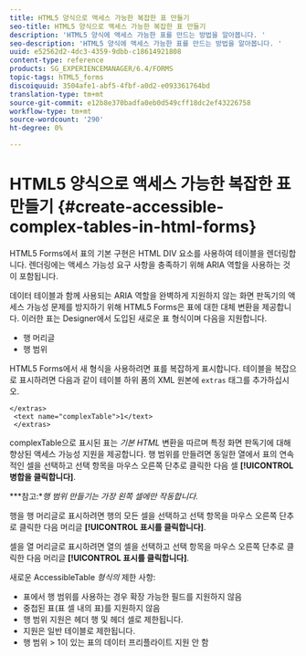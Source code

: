 ```yaml
---
title: HTML5 양식으로 액세스 가능한 복잡한 표 만들기
seo-title: HTML5 양식으로 액세스 가능한 복잡한 표 만들기
description: 'HTML5 양식에 액세스 가능한 표를 만드는 방법을 알아봅니다. '
seo-description: 'HTML5 양식에 액세스 가능한 표를 만드는 방법을 알아봅니다. '
uuid: e52562d2-4dc3-4359-9dbb-c18614921808
content-type: reference
products: SG_EXPERIENCEMANAGER/6.4/FORMS
topic-tags: hTML5_forms
discoiquuid: 3504afe1-abf5-4fbf-a0d2-e093361764bd
translation-type: tm+mt
source-git-commit: e12b8e370badfa0eb0d549cff18dc2ef43226758
workflow-type: tm+mt
source-wordcount: '290'
ht-degree: 0%

---
```



# HTML5 양식으로 액세스 가능한 복잡한 표 만들기 {#create-accessible-complex-tables-in-html-forms}

HTML5 Forms에서 표의 기본 구현은 HTML DIV 요소를 사용하여 테이블을 렌더링합니다. 렌더링에는 액세스 가능성 요구 사항을 충족하기 위해 ARIA 역할을 사용하는 것이 포함됩니다.

데이터 테이블과 함께 사용되는 ARIA 역할을 완벽하게 지원하지 않는 화면 판독기의 액세스 가능성 문제를 방지하기 위해 HTML5 Forms은 표에 대한 대체 변환을 제공합니다. 이러한 표는 Designer에서 도입된 새로운 표 형식이며 다음을 지원합니다.

* 행 머리글
* 행 범위

HTML5 Forms에서 새 형식을 사용하려면 표를 복잡하게 표시합니다. 테이블을 복잡으로 표시하려면 다음과 같이 테이블 하위 폼의 XML 원본에 `extras` 태그를 추가하십시오.

```
</extras>
 <text name="complexTable">1</text>
 </extras>
```

complexTable으로 표시된 표는 *기본 HTML* 변환을 따르며 특정 화면 판독기에 대해 향상된 액세스 가능성 지원을 제공합니다.  행 범위를 만들려면 동일한 열에서 표의 연속적인 셀을 선택하고 선택 항목을 마우스 오른쪽 단추로 클릭한 다음 셀 **[!UICONTROL 병합을 클릭합니다]**.

***참고:**행 범위 만들기는 가장 왼쪽 셀에만 작동합니다.*

행을 행 머리글로 표시하려면 행의 모든 셀을 선택하고 선택 항목을 마우스 오른쪽 단추로 클릭한 다음 머리글 **[!UICONTROL 표시를 클릭합니다]**.

셀을 열 머리글로 표시하려면 열의 셀을 선택하고 선택 항목을 마우스 오른쪽 단추로 클릭한 다음 머리글 **[!UICONTROL 표시를 클릭합니다]**.

새로운 AccessibleTable *형식의* 제한 사항:

* 표에서 행 범위를 사용하는 경우 확장 가능한 필드를 지원하지 않음
* 중첩된 표(표 셀 내의 표)를 지원하지 않음
* 행 범위 지원은 헤더 행 및 헤더 셀로 제한됩니다.
* 지원은 일반 테이블로 제한됩니다.
* 행 범위 > 1이 있는 표의 데이터 프리플라이트 지원 안 함

